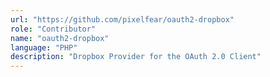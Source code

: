 ```yaml
---
url: "https://github.com/pixelfear/oauth2-dropbox"
role: "Contributor"
name: "oauth2-dropbox"
language: "PHP"
description: "Dropbox Provider for the OAuth 2.0 Client"
---
```

